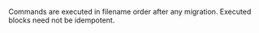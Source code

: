 Commands are executed in filename order after any migration. Executed blocks need not be idempotent.
